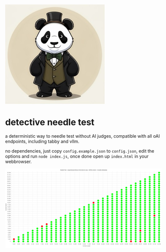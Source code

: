 ![logo](logo.jpeg)

# detective needle test

a deterministic way to needle test without AI judges, compatible with all oAI endpoints, including tabby and vllm.

no dependencies, just copy `config.example.json` to `config.json`, edit the options and run `node index.js`, once done open up `index.html` in your webbrowser.

![demo screenshot](demo.png)
